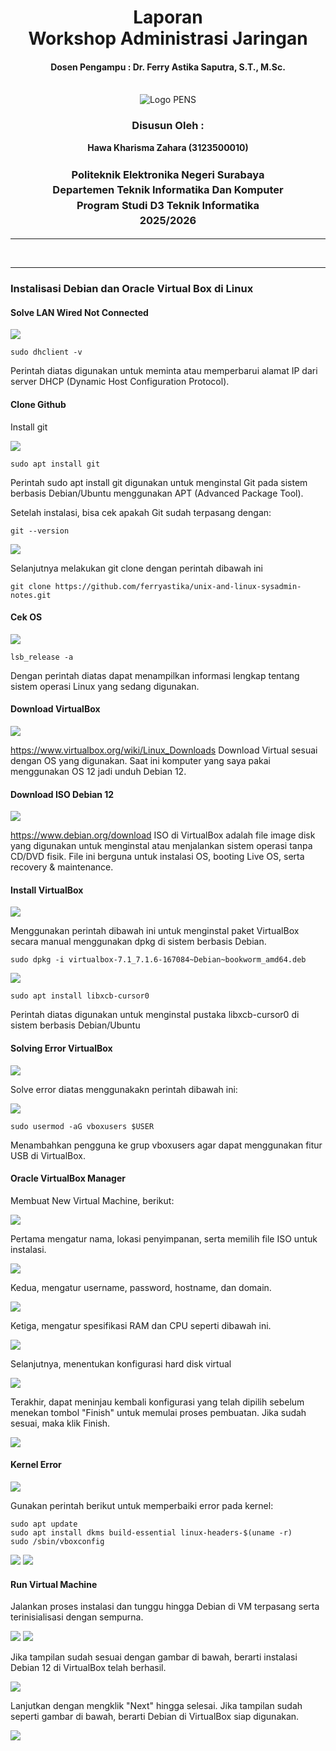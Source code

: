 <div align="center">
  <h1 style="text-align: center;font-weight: bold">Laporan<br>Workshop Administrasi Jaringan<br></h1>
  <h4 style="text-align: center;">Dosen Pengampu : Dr. Ferry Astika Saputra, S.T., M.Sc.</h4>
</div>
<br />
<div align="center">
  <img src="https://upload.wikimedia.org/wikipedia/id/4/44/Logo_PENS.png" alt="Logo PENS">
  <h3 style="text-align: center;">Disusun Oleh :</h3>
  <p style="text-align: center;">
    <strong>Hawa Kharisma Zahara (3123500010)</strong>
  </p>
<h3 style="text-align: center;line-height: 1.5">Politeknik Elektronika Negeri Surabaya<br>Departemen Teknik Informatika Dan Komputer<br>Program Studi D3 Teknik Informatika<br>2025/2026</h3>
  <hr>
</div>
<br>

---

### Instalisasi Debian dan Oracle Virtual Box di Linux


#### Solve LAN Wired Not Connected


<img src="images/1.jpg">

    sudo dhclient -v 

Perintah diatas digunakan untuk meminta atau memperbarui alamat IP dari server DHCP (Dynamic Host Configuration Protocol).


#### Clone Github

Install git

<img src="images/2.jpg">

    sudo apt install git  
Perintah sudo apt install git digunakan untuk menginstal Git pada sistem berbasis Debian/Ubuntu menggunakan APT (Advanced Package Tool).

Setelah instalasi, bisa cek apakah Git sudah terpasang dengan:

    git --version


<img src="images/3.jpg">

Selanjutnya melakukan git clone dengan perintah dibawah ini

    git clone https://github.com/ferryastika/unix-and-linux-sysadmin-notes.git


#### Cek OS

<img src="images/4.png">

    lsb_release -a 

Dengan perintah diatas dapat menampilkan informasi lengkap tentang sistem operasi Linux yang sedang digunakan.

#### Download VirtualBox 

<img src="images/5.jpg">

https://www.virtualbox.org/wiki/Linux_Downloads
Download Virtual sesuai dengan OS yang digunakan. Saat ini komputer yang saya pakai menggunakan OS 12 jadi unduh Debian 12.


#### Download ISO Debian 12

<img src="images/6.jpg">

https://www.debian.org/download
ISO di VirtualBox adalah file image disk yang digunakan untuk menginstal atau menjalankan sistem operasi tanpa CD/DVD fisik. File ini berguna untuk instalasi OS, booting Live OS, serta recovery & maintenance. 

#### Install VirtualBox

<img src="images/7.jpg">

Menggunakan perintah dibawah ini untuk menginstal paket VirtualBox secara manual menggunakan dpkg di sistem berbasis Debian.


    sudo dpkg -i virtualbox-7.1_7.1.6-167084~Debian~bookworm_amd64.deb


<img src="images/8.jpg">

    sudo apt install libxcb-cursor0

Perintah diatas digunakan untuk menginstal pustaka libxcb-cursor0 di sistem berbasis Debian/Ubuntu


#### Solving Error VirtualBox

<img src="images/9.png">

Solve error diatas menggunakakn perintah dibawah ini:

<img src="images/10.jpg">

    sudo usermod -aG vboxusers $USER
 Menambahkan pengguna ke grup vboxusers agar dapat menggunakan fitur USB di VirtualBox.


#### Oracle VirtualBox Manager

Membuat New Virtual Machine, berikut:

<img src="images/11.jpg">

Pertama mengatur nama, lokasi penyimpanan, serta memilih file ISO untuk instalasi. 

<img src="images/12.png">


Kedua, mengatur username, password, hostname, dan domain. 

<img src="images/13.png">


Ketiga, mengatur spesifikasi RAM dan CPU seperti dibawah ini.

<img src="images/14.png">

 Selanjutnya, menentukan konfigurasi hard disk virtual

<img src="images/15.png">


Terakhir, dapat meninjau kembali konfigurasi yang telah dipilih sebelum menekan tombol "Finish" untuk memulai proses pembuatan. Jika sudah sesuai, maka klik Finish.

<img src="images/16.png">

#### Kernel Error

<img src="images/17.png">

Gunakan perintah berikut untuk memperbaiki error pada kernel:

    sudo apt update
    sudo apt install dkms build-essential linux-headers-$(uname -r)
    sudo /sbin/vboxconfig

<img src="images/18.png">
<img src="images/19.png">

#### Run Virtual Machine

Jalankan proses instalasi dan tunggu hingga Debian di VM terpasang serta terinisialisasi dengan sempurna.


<img src="images/20.jpg">


<img src="images/21.jpg">


Jika tampilan sudah sesuai dengan gambar di bawah, berarti instalasi Debian 12 di VirtualBox telah berhasil.

<img src="images/22.png">


Lanjutkan dengan mengklik "Next" hingga selesai. Jika tampilan sudah seperti gambar di bawah, berarti Debian di VirtualBox siap digunakan.

<img src="images/23.png">




